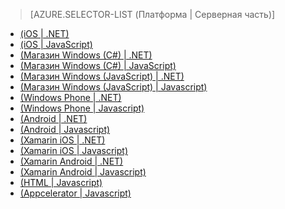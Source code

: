 ﻿> [AZURE.SELECTOR-LIST (Платформа | Серверная часть)]
- [(iOS | .NET)](/ru-ru/documentation/articles/mobile-services-dotnet-backend-ios-get-started-users/)
- [(iOS | JavaScript)](/ru-ru/documentation/articles/mobile-services-ios-get-started-users/)
- [(Магазин Windows (C#) | .NET)](/ru-ru/documentation/articles/mobile-services-dotnet-backend-windows-store-dotnet-get-started-users/)
- [(Магазин Windows (C#) | JavaScript)](/ru-ru/documentation/articles/mobile-services-windows-store-dotnet-get-started-users/)
- [(Магазин Windows (JavaScript) | .NET)](/ru-ru/documentation/articles/mobile-services-dotnet-backend-windows-store-javascript-get-started-users/)
- [(Магазин Windows (JavaScript) | Javascript)](/ru-ru/documentation/articles/mobile-services-windows-store-javascript-get-started-users/)
- [(Windows Phone | .NET)](/ru-ru/documentation/articles/mobile-services-dotnet-backend-windows-phone-get-started-users/)
- [(Windows Phone | Javascript)](/ru-ru/documentation/articles/mobile-services-windows-phone-get-started-users/)
- [(Android | .NET)](/ru-ru/documentation/articles/mobile-services-dotnet-backend-android-get-started-users/)
- [(Android | Javascript)](/ru-ru/documentation/articles/mobile-services-android-get-started-users/)
- [(Xamarin iOS | .NET)](/ru-ru/documentation/articles/mobile-services-dotnet-backend-xamarin-ios-get-started-users/)
- [(Xamarin iOS | Javascript)](/ru-ru/documentation/articles/partner-xamarin-mobile-services-ios-get-started-users/)
- [(Xamarin Android | .NET)](/ru-ru/documentation/articles/mobile-services-dotnet-backend-xamarin-android-get-started-users/)
- [(Xamarin Android | Javascript)](/ru-ru/documentation/articles/partner-xamarin-mobile-services-android-get-started-users/)
- [(HTML | Javascript)](/ru-ru/documentation/articles/mobile-services-html-get-started-users/)
- [(Appcelerator | Javascript)](/ru-ru/documentation/articles/partner-appcelerator-mobile-services-javascript-backend-appcelerator-get-started-users/)

<!--HONumber=42-->
